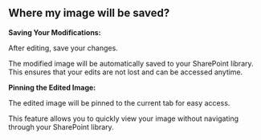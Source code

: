 ## Where my image will be saved?


<p><b>Saving Your Modifications:</b></p>
<p class="no-margin">After editing, save your changes.</p>
<p class="no-margin"></p>
<p class="no-margin">The modified image will be automatically saved to your SharePoint library. This ensures that your edits are not lost and can be accessed anytime.</p>
<p class="no-margin"></p>
<p class="no-margin"></p>
<p><b>Pinning the Edited Image:</b></p>
<p class="no-margin">The edited image will be pinned to the current tab for easy access.</p>
<p class="no-margin"></p>
<p class="no-margin">This feature allows you to quickly view your image without navigating through your SharePoint library.</p>
<p class="no-margin"></p>

 <Intercom />
<Clarity />
<GoogleAnalytics />